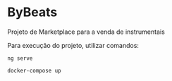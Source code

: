 # ByBeats

Projeto de Marketplace para a venda de instrumentais

Para execução do projeto, utilizar comandos:

```
ng serve
```

```
docker-compose up
```
